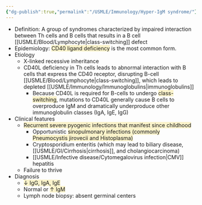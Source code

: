 ```yaml
---
{"dg-publish":true,"permalink":"/USMLE/Immunology/Hyper-IgM syndrome/"}
---
```


- Definition: A group of syndromes characterized by impaired interaction between Th cells and B cells that results in a B cell [[USMLE/Blood/Lymphocyte\|class-switching]] defect
- Epidemiology: <span style="background:rgba(240, 200, 0, 0.2)">CD40 ligand deficiency</span> is the most common form.
- Etiology
	- X-linked recessive inheritance
	- CD40L deficiency in Th cells leads to abnormal interaction with B cells that express the CD40 receptor, disrupting B-cell [[USMLE/Blood/Lymphocyte\|class-switching]], which leads to depleted [[USMLE/Immunology/Immunoglobulins\|immunoglobulins]] 
		- Because CD40L is required for B-cells to undergo <span style="background:rgba(240, 200, 0, 0.2)">class-switching</span>, mutations to CD40L generally cause B cells to overproduce IgM and dramatically underproduce other immunoglobulin classes (IgA, IgE, IgG)
- Clinical features
	- <span style="background:rgba(240, 200, 0, 0.2)">Recurrent severe pyogenic infections that manifest since childhood</span>
		- Opportunistic <span style="background:rgba(240, 200, 0, 0.2)">sinopulmonary infections (commonly Pneumocystis jirovecii and Histoplasma)</span>
		- Cryptosporidium enteritis (which may lead to biliary disease, [[USMLE/GI/Cirrhosis\|cirrhosis]], and cholangiocarcinoma)
		- [[USMLE/Infective disease/Cytomegalovirus infection\|CMV]] hepatitis
	- Failure to thrive
- Diagnosis
	- <span style="background:rgba(240, 200, 0, 0.2)">↓ IgG, IgA, IgE</span>
	- Normal or <span style="background:rgba(240, 200, 0, 0.2)">↑ IgM</span>
	- Lymph node biopsy: absent germinal centers

